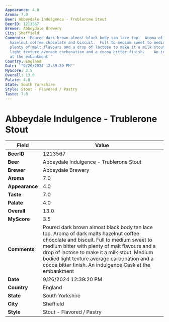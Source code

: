 ```yaml
---
Appearance: 4.0
Aroma: 7.0
Beer: Abbeydale Indulgence - Trublerone Stout
BeerID: 1213567
Brewer: Abbeydale Brewery
City: Sheffield
Comments: 'Poured dark brown almost black body tan lace top.  Aroma of dark malts
  hazelnut coffee chocolate and biscuit.  Full to medium sweet to medium bitter with
  plenty of malt flavours and a drop of lactose to make it a milk stout. Medium bodied
  light texture average carbonation and a cocoa bitter finish.    An indulgence Cask
  at the embankment '
Country: England
Date: '"9/26/2024 12:39:20 PM"'
MyScore: 3.5
Overall: 13.0
Palate: 4.0
State: South Yorkshire
Style: Stout - Flavored / Pastry
Taste: 7.0
---
```


# Abbeydale Indulgence - Trublerone Stout

| Field         | Value |
|---------------|-------|
| **BeerID** | 1213567 |
| **Beer** | Abbeydale Indulgence - Trublerone Stout |
| **Brewer** | Abbeydale Brewery |
| **Aroma** | 7.0 |
| **Appearance** | 4.0 |
| **Taste** | 7.0 |
| **Palate** | 4.0 |
| **Overall** | 13.0 |
| **MyScore** | 3.5 |
| **Comments** | Poured dark brown almost black body tan lace top.  Aroma of dark malts hazelnut coffee chocolate and biscuit.  Full to medium sweet to medium bitter with plenty of malt flavours and a drop of lactose to make it a milk stout. Medium bodied light texture average carbonation and a cocoa bitter finish.    An indulgence Cask at the embankment  |
| **Date** | 9/26/2024 12:39:20 PM |
| **Country** | England |
| **State** | South Yorkshire |
| **City** | Sheffield |
| **Style** | Stout - Flavored / Pastry |
